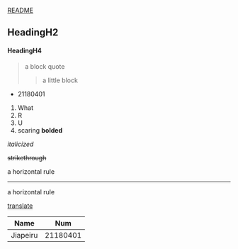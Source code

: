[README](https://github.com/xiangmonster/testEnglish/blob/main/README.md)
## HeadingH2
#### HeadingH4
> a block quote
> 
>> a little block

- 21180401

1. What
2. R
3. U
4. scaring
 **bolded**
 
 _italicized_

~~strikethrough~~

a horizontal rule

---

a horizontal rule

[translate](https://translate.google.cn/)

|Name     |Num     |
|---------|--------|
|Jiapeiru |21180401|
